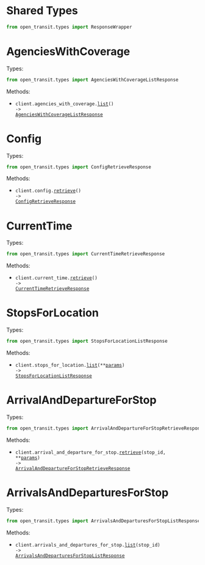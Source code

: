 # Shared Types

```python
from open_transit.types import ResponseWrapper
```

# AgenciesWithCoverage

Types:

```python
from open_transit.types import AgenciesWithCoverageListResponse
```

Methods:

- <code title="get /api/where/agencies-with-coverage.json">client.agencies_with_coverage.<a href="./src/open_transit/resources/agencies_with_coverage.py">list</a>() -> <a href="./src/open_transit/types/agencies_with_coverage_list_response.py">AgenciesWithCoverageListResponse</a></code>

# Config

Types:

```python
from open_transit.types import ConfigRetrieveResponse
```

Methods:

- <code title="get /api/where/config.json">client.config.<a href="./src/open_transit/resources/config.py">retrieve</a>() -> <a href="./src/open_transit/types/config_retrieve_response.py">ConfigRetrieveResponse</a></code>

# CurrentTime

Types:

```python
from open_transit.types import CurrentTimeRetrieveResponse
```

Methods:

- <code title="get /api/where/current-time.json">client.current_time.<a href="./src/open_transit/resources/current_time.py">retrieve</a>() -> <a href="./src/open_transit/types/current_time_retrieve_response.py">CurrentTimeRetrieveResponse</a></code>

# StopsForLocation

Types:

```python
from open_transit.types import StopsForLocationListResponse
```

Methods:

- <code title="get /api/where/stops-for-location.json">client.stops_for_location.<a href="./src/open_transit/resources/stops_for_location.py">list</a>(\*\*<a href="src/open_transit/types/stops_for_location_list_params.py">params</a>) -> <a href="./src/open_transit/types/stops_for_location_list_response.py">StopsForLocationListResponse</a></code>

# ArrivalAndDepartureForStop

Types:

```python
from open_transit.types import ArrivalAndDepartureForStopRetrieveResponse
```

Methods:

- <code title="get /api/where/arrival-and-departure-for-stop/{stopID}.json">client.arrival_and_departure_for_stop.<a href="./src/open_transit/resources/arrival_and_departure_for_stop.py">retrieve</a>(stop_id, \*\*<a href="src/open_transit/types/arrival_and_departure_for_stop_retrieve_params.py">params</a>) -> <a href="./src/open_transit/types/arrival_and_departure_for_stop_retrieve_response.py">ArrivalAndDepartureForStopRetrieveResponse</a></code>

# ArrivalsAndDeparturesForStop

Types:

```python
from open_transit.types import ArrivalsAndDeparturesForStopListResponse
```

Methods:

- <code title="get /api/where/arrivals-and-departures-for-stop/{stopID}.json">client.arrivals_and_departures_for_stop.<a href="./src/open_transit/resources/arrivals_and_departures_for_stop.py">list</a>(stop_id) -> <a href="./src/open_transit/types/arrivals_and_departures_for_stop_list_response.py">ArrivalsAndDeparturesForStopListResponse</a></code>
